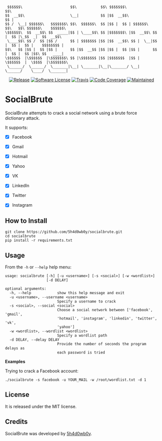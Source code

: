 ```
 $$$$$$\                      $$\           $$\ $$$$$$$\                        $$\
$$  __$$\                     \__|          $$ |$$  __$$\                       $$ |
$$ /  \__| $$$$$$\   $$$$$$$\ $$\  $$$$$$\  $$ |$$ |  $$ | $$$$$$\  $$\   $$\ $$$$$$\    $$$$$$\
\$$$$$$\  $$  __$$\ $$  _____|$$ | \____$$\ $$ |$$$$$$$\ |$$  __$$\ $$ |  $$ |\_$$  _|  $$  __$$\
 \____$$\ $$ /  $$ |$$ /      $$ | $$$$$$$ |$$ |$$  __$$\ $$ |  \__|$$ |  $$ |  $$ |    $$$$$$$$ |
$$\   $$ |$$ |  $$ |$$ |      $$ |$$  __$$ |$$ |$$ |  $$ |$$ |      $$ |  $$ |  $$ |$$\ $$   ____|
\$$$$$$  |\$$$$$$  |\$$$$$$$\ $$ |\$$$$$$$ |$$ |$$$$$$$  |$$ |      \$$$$$$  |  \$$$$  |\$$$$$$$\
 \______/  \______/  \_______|\__| \_______|\__|\_______/ \__|       \______/    \____/  \_______|
```

<p align="center">
  <p align="center">
    <a href="https://github.com/5h4d0wb0y/socialbrute/releases/latest"><img alt="Release" src="https://img.shields.io/github/release/5h4d0wb0y/socialbrute.svg?style=flat-square"></a>
    <a href="https://github.com/5h4d0wb0y/socialbrute/blob/master/LICENSE.md"><img alt="Software License" src="https://img.shields.io/badge/license-GPL3-brightgreen.svg?style=flat-square"></a>
    <a href="https://travis-ci.org/5h4d0wb0y/socialbrute"><img alt="Travis" src="https://img.shields.io/travis/5h4d0wb0y/socialbrute/master.svg?style=flat-square"></a>
    <a href="https://codecov.io/gh/5h4d0wb0y/socialbrute"><img alt="Code Coverage" src="https://img.shields.io/codecov/c/github/5h4d0wb0y/socialbrute/master.svg?style=flat-square"></a>
    <a href="https://github.com/5h4d0wb0y/socialbrute/graphs/commit-activity"><img alt="Maintained" src="https://img.shields.io/badge/Maintained%3F-yes-green.svg"></a>
  </p>
</p>

# SocialBrute

SocialBrute attempts to crack a social network using a brute force dictionary attack.

It supports:

- [x] Facebook
- [x] Gmail
- [x] Hotmail
- [x] Yahoo
- [x] VK
- [x] LinkedIn
- [x] Twitter
- [x] Instagram


## How to Install

```
git clone https://github.com/5h4d0wb0y/socialbrute.git
cd socialbrute
pip install -r requirements.txt
```

## Usage

From the `-h` or `--help` help menu: 

```
usage: socialbrute [-h] [-u <username>] [-s <social>] [-w <wordlist>]
                   [-d DELAY]

optional arguments:
  -h, --help            show this help message and exit
  -u <username>, --username <username>
                        Specify a username to crack
  -s <social>, --social <social>
                        Choose a social network between ['facebook', 'gmail',
                        'hotmail', 'instagram', 'linkedin', 'twitter', 'vk',
                        'yahoo']
  -w <wordlist>, --wordlist <wordlist>
                        Specify a wordlist path
  -d DELAY, --delay DELAY
                        Provide the number of seconds the program delays as
                        each password is tried
```

**Examples**

Trying to crack a Facebook account:

    ./socialbrute -s facebook -u YOUR_MAIL -w /root/wordlist.txt -d 1


## License

It is released under the MIT license.


## Credits

SocialBrute was developed by [5h4d0wb0y](https://twitter.com/5h4d0wb0y).
